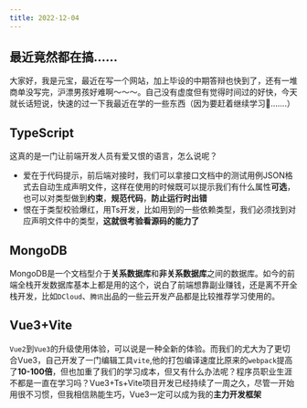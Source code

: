 ```yaml
---
title: 2022-12-04
---
```


## 最近竟然都在搞......

大家好，我是元宝，最近在写一个网站，加上毕设的中期答辩也快到了，还有一堆商单没写完，沪漂男孩好难啊～～～。自己没有虚度但有觉得时间过的好快，今天就长话短说，快速的过一下我最近在学的一些东西（因为要赶着继续学习🥹.......）

## TypeScript
这真的是一门让前端开发人员有爱又恨的语言，怎么说呢？
- 爱在于代码提示，前后端对接时，我们可以拿接口文档中的测试用例JSON格式去自动生成声明文件，这样在使用的时候既可以提示我们有什么属性**可选**，也可以对类型做到**约束**，**规范代码**，**防止运行时出错**
- 恨在于类型校验爆红，用Ts开发，比如用到的一些依赖类型，我们必须找到对应声明文件中的类型，**这就很考验看源码的能力了**

## MongoDB
MongoDB是一个文档型介于**关系数据库**和**非关系数据库**之间的数据库。如今的前端全栈开发数据库基本上都是用的这个，说白了前端想靠副业赚钱，还是离不开全栈开发，比如`DCloud`、`腾讯`出品的一些云开发产品都是比较推荐学习使用的。

## Vue3+Vite
`Vue2`到`Vue3`的升级使用体验，可以说是一种全新的体验。而我们的尤大为了更切合Vue3，自己开发了一门编辑工具`vite`,他的打包编译速度比原来的`webpack`提高了**10-100倍**，但也加重了我们的学习成本，但又有什么办法呢？程序员职业生涯不都是一直在学习吗？Vue3+Ts+Vite项目开发已经持续了一周之久，尽管一开始用很不习惯，但我相信熟能生巧，Vue3一定可以成为我的**主力开发框架**


